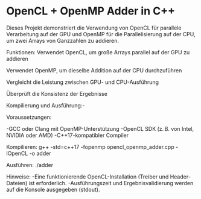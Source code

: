 # OpenCL + OpenMP Adder in C++


Dieses Projekt demonstriert die Verwendung von OpenCL für parallele Verarbeitung auf der
GPU und OpenMP für die Parallelisierung auf der CPU, um zwei Arrays von Ganzzahlen zu addieren.

 Funktionen:
Verwendet OpenCL, um große Arrays parallel auf der GPU zu addieren

Verwendet OpenMP, um dieselbe Addition auf der CPU durchzuführen

Vergleicht die Leistung zwischen GPU- und CPU-Ausführung

Überprüft die Konsistenz der Ergebnisse

Kompilierung und Ausführung:-

Voraussetzungen:

-GCC oder Clang mit OpenMP-Unterstützung
-OpenCL SDK (z. B. von Intel, NVIDIA oder AMD)
-C++17-kompatibler Compiler

Kompilieren:
g++ -std=c++17 -fopenmp opencl_openmp_adder.cpp -lOpenCL -o adder

Ausführen:
./adder

Hinweise:
-Eine funktionierende OpenCL-Installation (Treiber und Header-Dateien) ist erforderlich.
-Ausführungszeit und Ergebnisvalidierung werden auf die Konsole ausgegeben (stdout).
